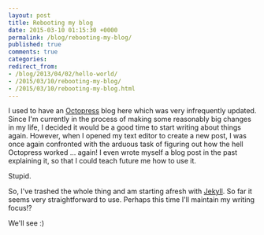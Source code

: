 ```yaml
---
layout: post
title: Rebooting my blog
date: 2015-03-10 01:15:30 +0000
permalink: /blog/rebooting-my-blog/
published: true
comments: true
categories:
redirect_from:
- /blog/2013/04/02/hello-world/
- /2015/03/10/rebooting-my-blog/
- /2015/03/10/rebooting-my-blog.html
---
```

I used to have an [Octopress](http://octopress.org/) blog here which was very infrequently updated.
Since I'm currently in the process of making some reasonably big changes in my
life, I decided it would be a good time to start writing about things again.
However, when I opened my text editor to create a new post, I was once again
confronted with the arduous task of figuring out how the hell Octopress worked
... again! I even wrote myself a blog post in the past explaining it, so that
I could teach future me how to use it.

Stupid.

So, I've trashed the whole thing and am starting afresh with
[Jekyll](http://jekyllrb.com/). So far it seems very straightforward to use.
Perhaps this time I'll maintain my writing focus!?

We'll see :)
